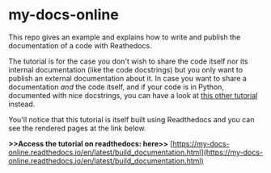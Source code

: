 # my-docs-online

This  repo gives an example and explains how to write and publish the documentation of  a code with Reathedocs. 

The tutorial is for the case  you don't wish to share the code itself nor its internal documentation (like the code docstrings) but you only want to publish an external documentation about it.
In case you want to share a documentation _and_ the code itself, and if your code is in Python, documented with nice docstrings, you can have a look at [this other tutorial](https://my-documented-code-test.readthedocs.io/en/latest/) instead.

You'll notice that this tutorial  is itself built using Readthedocs and you can see the rendered pages at the link below.

**>>Access the tutorial on  readthedocs: here>>** [https://my-docs-online.readthedocs.io/en/latest/build_documentation.html](https://my-docs-online.readthedocs.io/en/latest/build_documentation.html)


